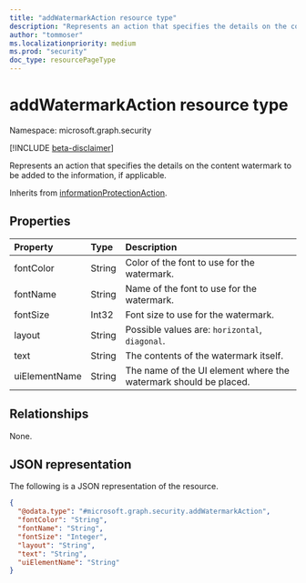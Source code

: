 ```yaml
---
title: "addWatermarkAction resource type"
description: "Represents an action that specifies the details on the content watermark to be added to the information, if applicable."
author: "tommoser"
ms.localizationpriority: medium
ms.prod: "security"
doc_type: resourcePageType
---
```


# addWatermarkAction resource type

Namespace: microsoft.graph.security

[!INCLUDE [beta-disclaimer](../../includes/beta-disclaimer.md)]

Represents an action that specifies the details on the content watermark to be added to the information, if applicable.

Inherits from [informationProtectionAction](../resources/security-informationprotectionaction.md).

## Properties
| Property      | Type   | Description                                                      |
| :------------ | :----- | :--------------------------------------------------------------- |
| fontColor     | String | Color of the font to use for the watermark.                      |
| fontName      | String | Name of the font to use for the watermark.                       |
| fontSize      | Int32  | Font size to use for the watermark.                              |
| layout        | String | Possible values are: `horizontal`, `diagonal`.                   |
| text          | String | The contents of the watermark itself.                            |
| uiElementName | String | The name of the UI element where the watermark should be placed. |

## Relationships
None.

## JSON representation
The following is a JSON representation of the resource.
<!-- {
  "blockType": "resource",
  "@odata.type": "microsoft.graph.security.addWatermarkAction"
}
-->
``` json
{
  "@odata.type": "#microsoft.graph.security.addWatermarkAction",
  "fontColor": "String",
  "fontName": "String",
  "fontSize": "Integer",
  "layout": "String",
  "text": "String",
  "uiElementName": "String"
}
```

